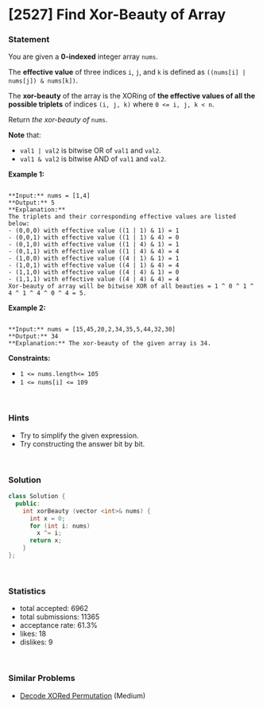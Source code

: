 # [2527] Find Xor-Beauty of Array



### Statement

You are given a **0-indexed** integer array `nums`.

The **effective value** of three indices `i`, `j`, and `k` is defined as `((nums[i] | nums[j]) & nums[k])`.

The **xor-beauty** of the array is the XORing of **the effective values of all the possible triplets** of indices `(i, j, k)` where `0 <= i, j, k < n`.

Return *the xor-beauty of* `nums`.

**Note** that:

* `val1 | val2` is bitwise OR of `val1` and `val2`.
* `val1 & val2` is bitwise AND of `val1` and `val2`.


**Example 1:**

```

**Input:** nums = [1,4]
**Output:** 5
**Explanation:** 
The triplets and their corresponding effective values are listed below:
- (0,0,0) with effective value ((1 | 1) & 1) = 1
- (0,0,1) with effective value ((1 | 1) & 4) = 0
- (0,1,0) with effective value ((1 | 4) & 1) = 1
- (0,1,1) with effective value ((1 | 4) & 4) = 4
- (1,0,0) with effective value ((4 | 1) & 1) = 1
- (1,0,1) with effective value ((4 | 1) & 4) = 4
- (1,1,0) with effective value ((4 | 4) & 1) = 0
- (1,1,1) with effective value ((4 | 4) & 4) = 4 
Xor-beauty of array will be bitwise XOR of all beauties = 1 ^ 0 ^ 1 ^ 4 ^ 1 ^ 4 ^ 0 ^ 4 = 5.
```

**Example 2:**

```

**Input:** nums = [15,45,20,2,34,35,5,44,32,30]
**Output:** 34
**Explanation:** The xor-beauty of the given array is 34.

```

**Constraints:**
* `1 <= nums.length<= 105`
* `1 <= nums[i] <= 109`


<br>

### Hints

- Try to simplify the given expression.
- Try constructing the answer bit by bit.

<br>

### Solution

```cpp
class Solution {
  public:
    int xorBeauty (vector <int>& nums) {
      int x = 0;
      for (int i: nums)
        x ^= i;
      return x;
    }
};
```

<br>

### Statistics

- total accepted: 6962
- total submissions: 11365
- acceptance rate: 61.3%
- likes: 18
- dislikes: 9

<br>

### Similar Problems

- [Decode XORed Permutation](https://leetcode.com/problems/decode-xored-permutation) (Medium)
